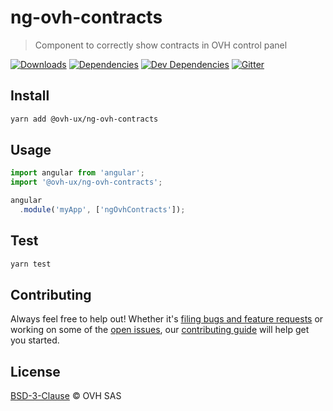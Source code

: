 # ng-ovh-contracts

> Component to correctly show contracts in OVH control panel

[![Downloads](https://badgen.net/npm/dt/ng-ovh-contracts)](https://npmjs.com/package/ng-ovh-contracts) [![Dependencies](https://badgen.net/david/dep/ovh-ux/ng-ovh-contracts)](https://npmjs.com/package/ng-ovh-contracts?activeTab=dependencies) [![Dev Dependencies](https://badgen.net/david/dev/ovh-ux/ng-ovh-contracts)](https://npmjs.com/package/ng-ovh-contracts?activeTab=dependencies) [![Gitter](https://badgen.net/badge/gitter/ovh-ux/blue?icon=gitter)](https://gitter.im/ovh/ux)

## Install

```sh
yarn add @ovh-ux/ng-ovh-contracts
```

## Usage

```js
import angular from 'angular';
import '@ovh-ux/ng-ovh-contracts';

angular
  .module('myApp', ['ngOvhContracts']);
```

## Test

```sh
yarn test
```

## Contributing

Always feel free to help out! Whether it's [filing bugs and feature requests](https://github.com/ovh-ux/ng-ovh-contracts/issues/new) or working on some of the [open issues](https://github.com/ovh-ux/ng-ovh-contracts/issues), our [contributing guide](CONTRIBUTING.md) will help get you started.

## License

[BSD-3-Clause](LICENSE) © OVH SAS

